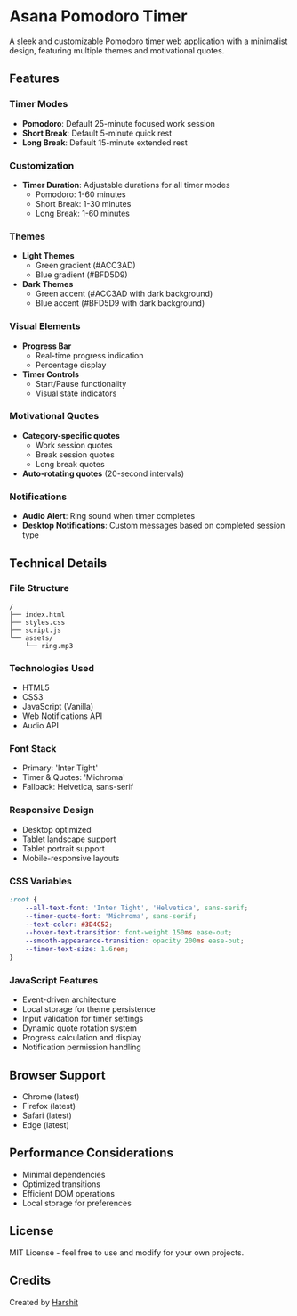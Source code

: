 # Asana Pomodoro Timer

A sleek and customizable Pomodoro timer web application with a minimalist design, featuring multiple themes and motivational quotes.

## Features

### Timer Modes
- **Pomodoro**: Default 25-minute focused work session
- **Short Break**: Default 5-minute quick rest
- **Long Break**: Default 15-minute extended rest

### Customization
- **Timer Duration**: Adjustable durations for all timer modes
  - Pomodoro: 1-60 minutes
  - Short Break: 1-30 minutes
  - Long Break: 1-60 minutes

### Themes
- **Light Themes**
  - Green gradient (#ACC3AD)
  - Blue gradient (#BFD5D9)
- **Dark Themes**
  - Green accent (#ACC3AD with dark background)
  - Blue accent (#BFD5D9 with dark background)

### Visual Elements
- **Progress Bar**
  - Real-time progress indication
  - Percentage display
- **Timer Controls**
  - Start/Pause functionality
  - Visual state indicators

### Motivational Quotes
- **Category-specific quotes**
  - Work session quotes
  - Break session quotes
  - Long break quotes
- **Auto-rotating quotes** (20-second intervals)

### Notifications
- **Audio Alert**: Ring sound when timer completes
- **Desktop Notifications**: Custom messages based on completed session type

## Technical Details

### File Structure
```
/
├── index.html
├── styles.css
├── script.js
└── assets/
    └── ring.mp3
```

### Technologies Used
- HTML5
- CSS3
- JavaScript (Vanilla)
- Web Notifications API
- Audio API

### Font Stack
- Primary: 'Inter Tight'
- Timer & Quotes: 'Michroma'
- Fallback: Helvetica, sans-serif

### Responsive Design
- Desktop optimized
- Tablet landscape support
- Tablet portrait support
- Mobile-responsive layouts

### CSS Variables
```css
:root {
    --all-text-font: 'Inter Tight', 'Helvetica', sans-serif;
    --timer-quote-font: 'Michroma', sans-serif;
    --text-color: #3D4C52;
    --hover-text-transition: font-weight 150ms ease-out;
    --smooth-appearance-transition: opacity 200ms ease-out;
    --timer-text-size: 1.6rem;
}
```

### JavaScript Features
- Event-driven architecture
- Local storage for theme persistence
- Input validation for timer settings
- Dynamic quote rotation system
- Progress calculation and display
- Notification permission handling

## Browser Support
- Chrome (latest)
- Firefox (latest)
- Safari (latest)
- Edge (latest)

## Performance Considerations
- Minimal dependencies
- Optimized transitions
- Efficient DOM operations
- Local storage for preferences

## License
MIT License - feel free to use and modify for your own projects.

## Credits
Created by [Harshit](https://itsharshitgoat.github.io/Website/)
